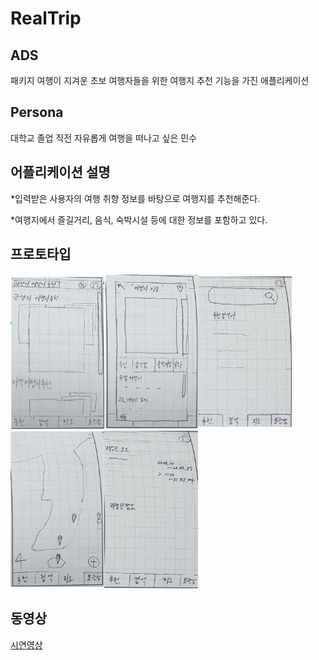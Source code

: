 # RealTrip
## ADS
패키지 여행이 지겨운 초보 여행자들을 위한 여행지 추천 기능을 가진 애플리케이션

## Persona
대학교 졸업 직전 자유롭게 여행을 떠나고 싶은 민수

## 어플리케이션 설명
*입력받은 사용자의 여행 취향 정보를 바탕으로 여행지를 추천해준다.

*여행지에서 즐길거리, 음식, 숙박시설 등에 대한 정보를 포함하고 있다.

## 프로토타입
<img src= "https://raw.githubusercontent.com/ProjectInTheClass/RealTrip/5f83254885d250a33f0fe63d45b4584ea33ff664/RealTrip_image/%EC%8A%A4%ED%81%AC%EB%A6%B0%EC%83%B7%202020-07-24%20%EC%98%A4%EC%A0%84%2010.42.30.png" width="150" heigh="150"><img src= "https://github.com/ProjectInTheClass/RealTrip/blob/master/RealTrip_image/%EC%8A%A4%ED%81%AC%EB%A6%B0%EC%83%B7%202020-07-24%20%EC%98%A4%EC%A0%84%2010.42.43.png?raw=true" width="150" heigh="150"><img src= "https://github.com/ProjectInTheClass/RealTrip/blob/master/RealTrip_image/%EC%8A%A4%ED%81%AC%EB%A6%B0%EC%83%B7%202020-07-24%20%EC%98%A4%EC%A0%84%2011.19.19.png?raw=true" width="150" heigh="150"><img src= "https://github.com/ProjectInTheClass/RealTrip/blob/master/RealTrip_image/%EC%8A%A4%ED%81%AC%EB%A6%B0%EC%83%B7%202020-07-24%20%EC%98%A4%EC%A0%84%2011.19.40.png?raw=true" width="150" heigh="150"><img src= "https://github.com/ProjectInTheClass/RealTrip/blob/master/RealTrip_image/%EC%8A%A4%ED%81%AC%EB%A6%B0%EC%83%B7%202020-07-24%20%EC%98%A4%EC%A0%84%2011.19.58.png?raw=true" width="150" heigh="150">



## 동영상

[시연영상](https://github.com/ProjectInTheClass/RealTrip/blob/master/Realtrip_video/%ED%99%94%EB%A9%B4%20%EA%B8%B0%EB%A1%9D%202020-07-24%20%EC%98%A4%EC%A0%84%2010.54.48.mov?raw=true)
